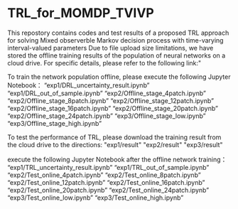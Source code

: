 # TRL_for_MOMDP_TVIVP
This repostory contains codes and test results of a proposed TRL approach for solving Mixed observerble Markov decision process with time-varying interval-valued parameters 
Due to file upload size limitations, we have stored the offline training results of the population of neural networks on a cloud drive. For specific details, please refer to the following link:"

To train the network population offline, please execute the following Jupyter Notebook：
“exp1/DRL_uncertainty_result.ipynb”
“exp1/DRL_out_of_sample.ipynb”
“exp2/Offline_stage_4patch.ipynb”
“exp2/Offline_stage_8patch.ipynb”
“exp2/Offline_stage_12patch.ipynb”
“exp2/Offline_stage_16patch.ipynb”
“exp2/Offline_stage_20patch.ipynb”
“exp2/Offline_stage_24patch.ipynb”
“exp3/Offline_stage_low.ipynb”
“exp3/Offline_stage_high.ipynb”

To test the performance of TRL, please download the training result from the cloud drive to the directions: 
"exp1/result" 
"exp2/result" 
"exp3/result" 

execute the following Jupyter Notebook after the offline network training：
“exp1/TRL_uncertainty_result.ipynb”
“exp1/TRL_out_of_sample.ipynb”
“exp2/Test_online_4patch.ipynb”
“exp2/Test_online_8patch.ipynb”
“exp2/Test_online_12patch.ipynb”
“exp2/Test_online_16patch.ipynb”
“exp2/Test_online_20patch.ipynb”
“exp2/Test_online_24patch.ipynb”
“exp3/Test_online_low.ipynb”
“exp3/Test_online_high.ipynb”
